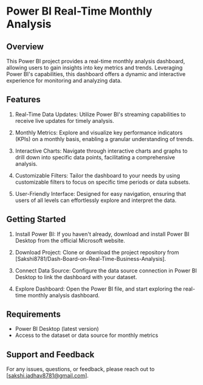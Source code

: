 # Power BI Real-Time Monthly Analysis

## Overview

This Power BI project provides a real-time monthly analysis dashboard, allowing users to gain insights into key metrics and trends. Leveraging Power BI's capabilities, this dashboard offers a dynamic and interactive experience for monitoring and analyzing data.

## Features

1. Real-Time Data Updates: Utilize Power BI's streaming capabilities to receive live updates for timely analysis.

2. Monthly Metrics: Explore and visualize key performance indicators (KPIs) on a monthly basis, enabling a granular understanding 
   of trends.

3. Interactive Charts: Navigate through interactive charts and graphs to drill down into specific data points, facilitating a 
   comprehensive analysis.

4. Customizable Filters: Tailor the dashboard to your needs by using customizable filters to focus on specific time periods or data subsets.

5. User-Friendly Interface: Designed for easy navigation, ensuring that users of all levels can effortlessly explore and interpret the data.

## Getting Started

1. Install Power BI: If you haven't already, download and install Power BI Desktop from the official Microsoft website.

2. Download Project: Clone or download the project repository from [Sakshi8781/Dash-Board-on-Real-Time-Business-Analysis].

3. Connect Data Source: Configure the data source connection in Power BI Desktop to link the dashboard with your dataset.

4. Explore Dashboard: Open the Power BI file, and start exploring the real-time monthly analysis dashboard.

## Requirements

- Power BI Desktop (latest version)
- Access to the dataset or data source for monthly metrics

## Support and Feedback

For any issues, questions, or feedback, please reach out to [sakshi.jadhav8781@gmail.com].



